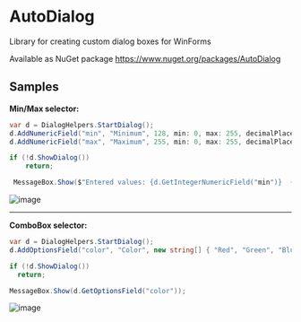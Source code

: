 # AutoDialog

Library for creating custom dialog boxes for WinForms

Available as NuGet package https://www.nuget.org/packages/AutoDialog

## Samples
**Min/Max selector:**
```csharp
var d = DialogHelpers.StartDialog();
d.AddNumericField("min", "Minimum", 128, min: 0, max: 255, decimalPlaces: 0);
d.AddNumericField("max", "Maximum", 255, min: 0, max: 255, decimalPlaces: 0);

if (!d.ShowDialog())
    return;

 MessageBox.Show($"Entered values: {d.GetIntegerNumericField("min")}  {d.GetIntegerNumericField("max")}");
```
![image](https://github.com/fel88/AutoDialog/assets/15663687/7cbc2064-3ca9-49a8-94a9-8f3faa53ed30)

---
**ComboBox selector:**
```csharp
var d = DialogHelpers.StartDialog();
d.AddOptionsField("color", "Color", new string[] { "Red", "Green", "Blue" }, "Green");

if (!d.ShowDialog())
  return;

MessageBox.Show(d.GetOptionsField("color"));
```
![image](https://github.com/fel88/AutoDialog/assets/15663687/e948ccf3-ef76-4aad-9496-94fbe51d5cd9)
